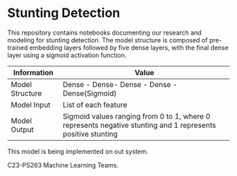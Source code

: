 # Stunting Detection

This repository contains notebooks documenting our research and modeling for stunting detection. 
The model structure is composed of pre-trained embedding layers followed by five dense layers, with the final dense layer using a sigmoid activation function.

| Information     | Value                                                                           |
|-----------------|---------------------------------------------------------------------------------|
| Model Structure | Dense - Dense- Dense - Dense - Dense(Sigmoid)                                                               |
| Model Input     | List of each feature                                                                                       |
| Model Output    | Sigmoid values ranging from 0 to 1, where 0 represents negative stunting and 1 represents positive stunting|

This model is being implemented on out system.

C23-PS263 Machine Learning Teams.

